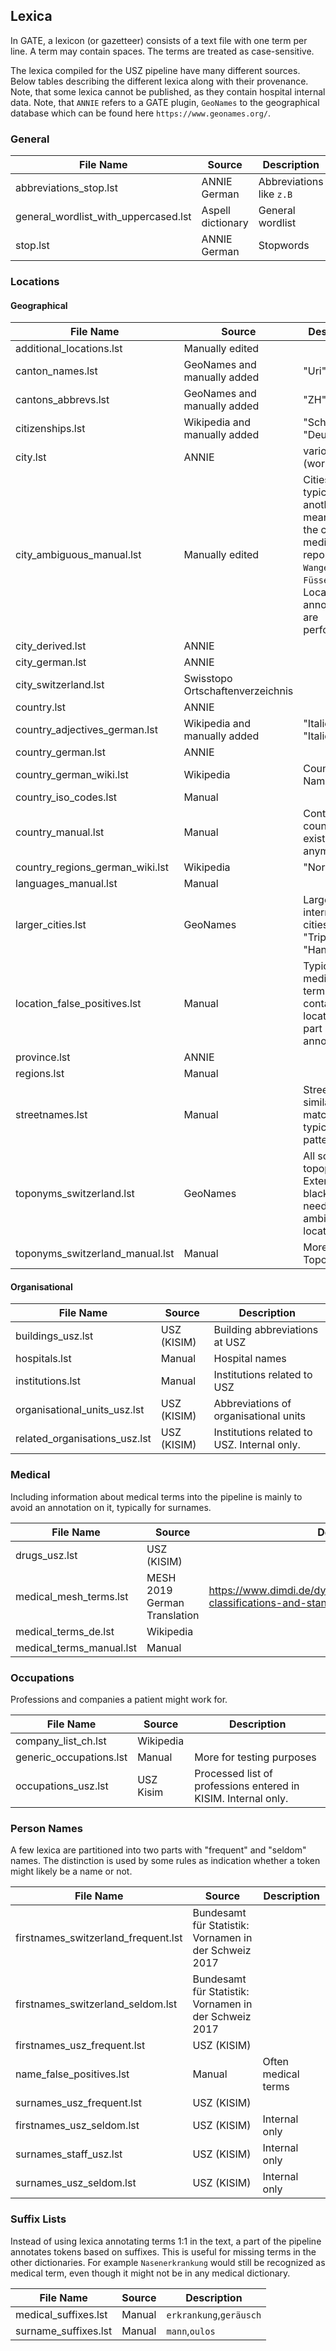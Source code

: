 
## Lexica

In GATE, a lexicon (or gazetteer) consists of a text file with one term per
line. A term may contain spaces. The terms are treated as case-sensitive.

The lexica compiled for the USZ pipeline have many different sources.
Below tables describing the different lexica along with their provenance.
Note, that some lexica cannot be published, as they contain hospital internal data.
Note, that `ANNIE` refers to a GATE plugin, `GeoNames` to the geographical
database which can be found here `https://www.geonames.org/`.


### General


|File Name                             |Source                                                      |Description                                                 |
|--------------------------------------|------------------------------------------------------------|------------------------------------------------------------|
|abbreviations_stop.lst                | ANNIE German                                               | Abbreviations like `z.B`                                   |
|general_wordlist_with_uppercased.lst  | Aspell dictionary                                          | General wordlist                                           |
|stop.lst                              | ANNIE German                                               | Stopwords                                                  |



### Locations

#### Geographical

| File Name                       | Source                           | Description                                                                                                                                    |
|---------------------------------|----------------------------------|------------------------------------------------------------------------------------------------------------------------------------------------|
| additional_locations.lst        | Manually edited                  |                                                                                                                                                |
| canton_names.lst                | GeoNames and manually added      | "Uri"                                                                                                                                          |
| cantons_abbrevs.lst             | GeoNames and manually added      | "ZH", "BE"                                                                                                                                     |
| citizenships.lst                | Wikipedia and manually added     | "Schweizer", "Deutsche"                                                                                                                        |
| city.lst                        | ANNIE                            | various cities (worldwide)                                                                                                                     |
| city_ambiguous_manual.lst       | Manually edited                  | Cities which typically have another meaning in the context of medical reports, e.g. `Wangen`, `Füssen`. No Location annotations are performed. |
| city_derived.lst                | ANNIE                            |                                                                                                                                                |
| city_german.lst                 | ANNIE                            |                                                                                                                                                |
| city_switzerland.lst            | Swisstopo Ortschaftenverzeichnis |                                                                                                                                                |
| country.lst                     | ANNIE                            |                                                                                                                                                |
| country_adjectives_german.lst   | Wikipedia and manually added     | "Italienisch", "Italienischer"                                                                                                                 |
| country_german.lst              | ANNIE                            |                                                                                                                                                |
| country_german_wiki.lst         | Wikipedia                        | Country Names                                                                                                                                  |
| country_iso_codes.lst           | Manual                           |                                                                                                                                                |
| country_manual.lst              | Manual                           | Contains countries not existing anymore                                                                                                        |
| country_regions_german_wiki.lst | Wikipedia                        | "Norditalien"                                                                                                                                  |
| languages_manual.lst            | Manual                           |                                                                                                                                                |
| larger_cities.lst               | GeoNames                         | Larger international cities, "Tripoli", "Hannover"                                                                                             |
| location_false_positives.lst    | Manual                           | Typically medical terms containing location as a part (not annotated)                                                                          |
| province.lst                    | ANNIE                            |                                                                                                                                                |
| regions.lst                     | Manual                           |                                                                                                                                                |
| streetnames.lst                 | Manual                           | Streets or similar not matching a typical pattern                                                                                              |
| toponyms_switzerland.lst        | GeoNames                         | All sorts of topopynms. Extensive blacklist was needed for ambiguous locations                                                                 |
| toponyms_switzerland_manual.lst | Manual                           | More Swiss Toponyms                                                                                                                            |


#### Organisational


| File Name                     | Source      | Description                                 |
|-------------------------------|-------------|---------------------------------------------|
| buildings_usz.lst             | USZ (KISIM) | Building abbreviations at USZ               |
| hospitals.lst                 | Manual      | Hospital names                              |
| institutions.lst              | Manual      | Institutions related to USZ                 |
| organisational_units_usz.lst  | USZ (KISIM) | Abbreviations of organisational units       |
| related_organisations_usz.lst | USZ (KISIM) | Institutions related to USZ. Internal only. |


### Medical

Including information about medical terms into the pipeline is mainly to avoid
an annotation on it, typically for surnames.


| File Name                | Source                       | Description                                                                                 |
|--------------------------|------------------------------|---------------------------------------------------------------------------------------------|
| drugs_usz.lst            | USZ (KISIM)                  |                                                                                             |
| medical_mesh_terms.lst   | MESH 2019 German Translation | https://www.dimdi.de/dynamic/en/classifications/further-classifications-and-standards/mesh/ |
| medical_terms_de.lst     | Wikipedia                    |                                                                                             |
| medical_terms_manual.lst | Manual                       |                                                                                             |


### Occupations

Professions and companies a patient might work for.

| File Name               | Source    | Description                                                    |
|-------------------------|-----------|----------------------------------------------------------------|
| company_list_ch.lst     | Wikipedia |                                                                |
| generic_occupations.lst | Manual    | More for testing purposes                                      |
| occupations_usz.lst     | USZ Kisim | Processed list of professions entered in KISIM. Internal only. |


### Person Names

A few lexica are partitioned into two parts with "frequent" and "seldom" names.
The distinction is used by some rules as indication whether a token might likely
be a name or not.


| File Name                           | Source                                                | Description         |
|-------------------------------------|-------------------------------------------------------|---------------------|
| firstnames_switzerland_frequent.lst | Bundesamt für Statistik: Vornamen in der Schweiz 2017 |                     |
| firstnames_switzerland_seldom.lst   | Bundesamt für Statistik: Vornamen in der Schweiz 2017 |                     |
| firstnames_usz_frequent.lst         | USZ (KISIM)                                           |                     |
| name_false_positives.lst            | Manual                                                | Often medical terms |
| surnames_usz_frequent.lst           | USZ (KISIM)                                           |                     |
| firstnames_usz_seldom.lst           | USZ (KISIM)                                           | Internal only       |
| surnames_staff_usz.lst              | USZ (KISIM)                                           | Internal only       |
| surnames_usz_seldom.lst             | USZ (KISIM)                                           | Internal only       |


### Suffix Lists

Instead of using lexica annotating terms 1:1 in the text, a part of the pipeline
annotates tokens based on suffixes. This is useful for missing terms in the
other dictionaries. For example `Nasenerkrankung` would still be recognized as
medical term, even though it might not be in any medical dictionary.


| File Name            | Source | Description             |
|----------------------|--------|-------------------------|
| medical_suffixes.lst | Manual | `erkrankung`,`geräusch` |
| surname_suffixes.lst | Manual | `mann`,`oulos`          |
